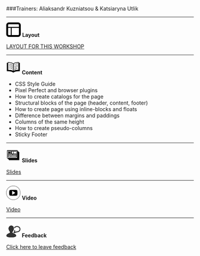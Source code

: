###Trainers: Aliaksandr Kuzniatsou & Katsiaryna Utlik

***
![HTML](https://github.com/rolling-scopes/course-curriculum/blob/master/img/layout.png) **Layout**

[LAYOUT FOR THIS WORKSHOP](https://www.dropbox.com/sh/zbm0eh5dk3rphyw/AABdfAzhSASRmtdpxASVhyHVa?dl=0) 

***

![HTML](https://github.com/rolling-scopes/course-curriculum/blob/master/img/book.png)  **Content**

- CSS Style Guide
- Pixel Perfect and browser plugins
- How to create catalogs for the page
- Structural blocks of the page (header, content, footer)
- How to create page using inline-blocks and floats
- Difference between margins and paddings
- Columns of the same height
- How to create pseudo-columns
- Sticky Footer

***


![HTML](https://github.com/rolling-scopes/course-curriculum/blob/master/img/slides.png)  **Slides**

[Slides](http://slides.com/iupac/workshop) 


***

![HTML](https://github.com/rolling-scopes/course-curriculum/blob/master/img/video.png)   **Video**

[Video ](https://www.youtube.com/watch?v=-szAvgQP9co) 


***
![Feedback](https://github.com/rolling-scopes/course-curriculum/blob/master/img/feedback.png)
**Feedback**

[Click here to leave feedback](https://docs.google.com/forms/d/1F4NeS0oBq-CY805aqiPVp6CIrl4_nIYJ7Z_vUcMOFrQ/viewform)